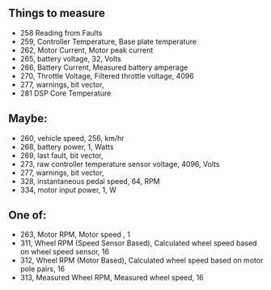 ## Things to measure
* 258 Reading from Faults
* 259, Controller Temperature, Base plate temperature
* 262, Motor Current, Motor peak current
* 265, battery voltage, 32, Volts
* 266, Battery Current, Measured battery amperage
* 270, Throttle Voltage, Filtered throttle voltage, 4096
* 277, warnings, bit vector,
* 281 DSP Core Temperature

## Maybe:
* 260, vehicle speed, 256, km/hr
* 268, battery power, 1, Watts
* 269, last fault, bit vector,
* 273, raw controller temperature sensor voltage, 4096, Volts
* 277, warnings, bit vector,
* 328, instantaneous pedal speed, 64, RPM
* 334, motor input power, 1, W

## One of:
* 263, Motor RPM, Motor speed , 1
* 311, Wheel RPM (Speed Sensor Based), Calculated wheel speed based on wheel speed sensor, 16
* 312, Wheel RPM (Motor Based), Calculated wheel speed based on motor pole pairs, 16
* 313, Measured Wheel RPM, Measured wheel speed, 16
